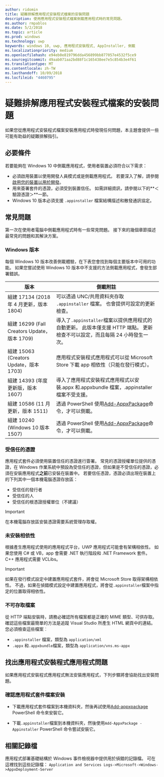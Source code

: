 ```yaml
---
author: ridomin
title: 疑難排解應用程式安裝程式檔案的安裝問題
description: 使用應用程式安裝程式檔案側載應用程式時的常見問題。
ms.author: rmpablos
ms.date: 5/2/2018
ms.topic: article
ms.prod: windows
ms.technology: uwp
keywords: windows 10, uwp, 應用程式安裝程式, AppInstaller, 側載
ms.localizationpriority: medium
ms.openlocfilehash: e94eb0e819796dda456899bb877057e4532f5ce9
ms.sourcegitcommit: 49aab071aa2bd88f1c165438ee7e5c854b3e4f61
ms.translationtype: MT
ms.contentlocale: zh-TW
ms.lasthandoff: 10/09/2018
ms.locfileid: "4460795"
---
```

# <a name="troubleshoot-installation-issues-with-the-app-installer-file"></a>疑難排解應用程式安裝程式檔案的安裝問題

如果您從應用程式安裝程式檔案安裝應用程式時發現任何問題，本主題會提供一些可能有助益的疑難排解指引。

## <a name="prerequisites"></a>必要條件

若要能夠在 Windows 10 中側載應用程式，使用者裝置必須符合以下需求：

- 必須啟用裝置以使用開發人員模式或是側載應用程式。 若要深入了解，請參閱[啟用您的裝置以用於開發](https://docs.microsoft.com/windows/uwp/get-started/enable-your-device-for-development)。
- 用來簽署套件的憑證，必須受到裝置信任。 如需詳細資訊，請參閱以下的**＜驗證憑證＞**一節。
- Windows 10 版本必須支援 `.appinstaller` 檔案結構描述和散發通訊協定。

## <a name="common-issues"></a>常見問題

第一次在使用者電腦中側載應用程式時有一些常見問題。 接下來的幾個章節描述最常見的問題和其解決方案。

### <a name="windows-version"></a>Windows 版本

每個 Windows 10 版本改善側載體驗，在下表您會找到每個主要版本中可用的功能。 如果您嘗試使用 Windows 10 版本中不支援的方法側載應用程式，會發生部署錯誤。

| 版本 | 側載附註 |
|---------|----------------|
| 組建 17134 (2018 年 4 月更新，版本 1804)    | 可以透過 UNC/共用資料夾存取 `.appinstaller` 檔案。 也會提供可設定的更新檢查。 |
| 組建 16299 (Fall Creators Update，版本 1709) | 導入了`.appinstaller`檔案以提供應用程式的自動更新。 此版本僅支援 HTTP 端點。 更新檢查不可以設定，而且每隔 24 小時發生一次。 |
| 組建 15063 (Creators Update，版本 1703)      | 應用程式安裝程式應用程式可以從 Microsoft Store 下載 app 相依性（只能在發行模式）。 |
| 組建 14393 (年度更新版，版本 1607)   | 導入了應用程式安裝程式應用程式以安裝.appx 和.appxbundle 檔案，.appinstaller 檔案不受支援。 |
| 組建 10586 (11 月更新，版本 1511)      | 透過 PowerShell 使用[Add-AppxPackage](https://docs.microsoft.com/powershell/module/appx/add-appxpackage?view=win10-ps)命令，才可以側載。 |
| 組建 10240 (Windows 10 版本 1507)           | 透過 PowerShell 使用[Add-AppxPackage](https://docs.microsoft.com/powershell/module/appx/add-appxpackage?view=win10-ps)命令，才可以側載。 |

### <a name="trusted-certificates"></a>受信任的憑證

應用程式套件必須使用裝置信任的憑證進行簽署。 常見的憑證授權單位提供的憑證，在 Windows 作業系統中預設為受信任的憑證，但如果是不受信任的憑證，必須在安裝應用程式**之前**已安裝在裝置中。 若要信任憑證，憑證必須出現在裝置上的下列其中一個本機電腦憑證存放區：

- 受信任的發行者
- 受信任的人
- 受信任的根憑證授權單位（不建議）

 >[!IMPORTANT]
 > 在本機電腦存放區安裝憑證需要系統管理存取權。

### <a name="dependencies-not-installed"></a>未安裝相依性 

根據產生應用程式使用的應用程式平台，UWP 應用程式可能會有架構相依性。 如果您使用 C# 或 VB，app 會需要 .NET 執行階段和 .NET Framework 套件。 C++ 應用程式需要 VCLibs。

>[!IMPORTANT] 
> 如果在發行模式設定中建置應用程式套件，將會從 Microsoft Store 取得架構相依性。 不過，如果在偵錯模式設定中建置應用程式，將會從`.appinstaller`檔案中指定的位置取得相依性。

### <a name="files-not-accessible"></a>不可存取檔案

從 HTTP 端點安裝時，請務必確認所有檔案都是正確的 MIME 類型、可供存取。 確認這些檔案最簡單的方法是追蹤 Visual Studio 所產生 HTML 網頁中的連結。 您必須檢查這些檔案︰

- `.appinstaller` 檔案，類型為 `application/xml`
- `.appx` 和`.appxbundle`檔案，類型為 `application/vns.ms-appx`

## <a name="isolate-app-installer-app-issues"></a>找出應用程式安裝程式應用程式問題

如果應用程式安裝程式應用程式無法安裝應用程式，下列步驟將會協助找出安裝問題。

### <a name="verify-app-package-file-installation"></a>確認應用程式套件檔案安裝

- 下載應用程式套件檔案到本機資料夾，然後再試使用[Add-appxpackage](https://docs.microsoft.com/powershell/module/appx/add-appxpackage?view=win10-ps) PowerShell 命令來安裝它。

- 下載`.appinstaller`檔案到本機資料夾，然後使用`Add-AppxPackage -Appinstaller` PowerShell 命令嘗試安裝它。

## <a name="related-logs"></a>相關記錄檔

應用程式部署基礎結構於 Windows 事件檢視器中提供用於偵錯的記錄檔。 可在這裡找到這些記錄檔： `Application and Services Logs->Microsoft->Windows->AppxDeployment-Server`



